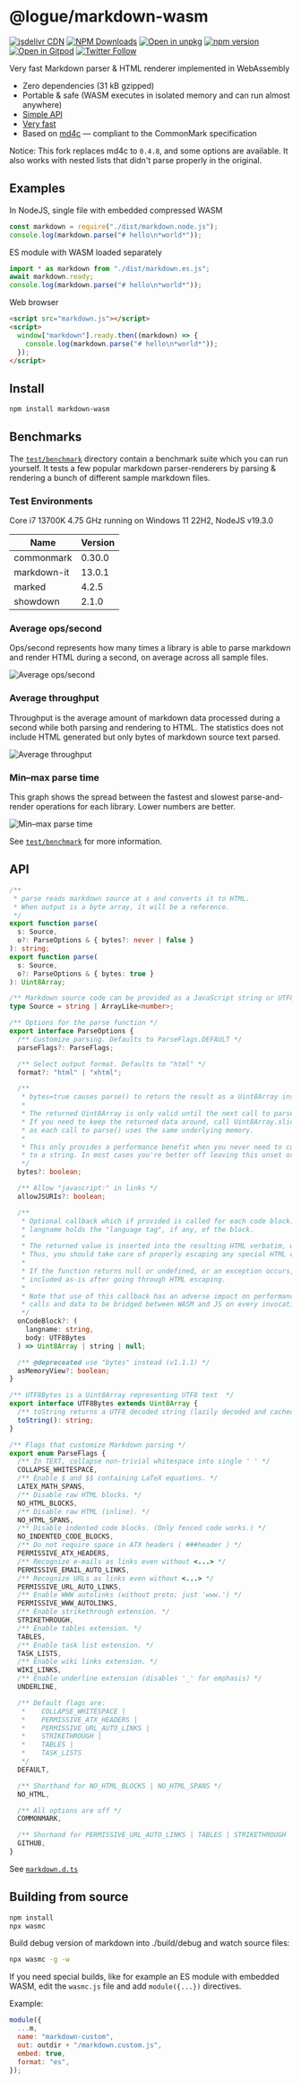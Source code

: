 # @logue/markdown-wasm

[![jsdelivr CDN](https://data.jsdelivr.com/v1/package/npm/@logue/markdown-wasm/badge)](https://www.jsdelivr.com/package/npm/@logue/markdown-wasm)
[![NPM Downloads](https://img.shields.io/npm/dm/@logue/markdown-wasm.svg?style=flat)](https://www.npmjs.com/package/@logue/markdown-wasm)
[![Open in unpkg](https://img.shields.io/badge/Open%20in-unpkg-blue)](https://uiwjs.github.io/npm-unpkg/#/pkg/@logue/markdown-wasm/file/README.md)
[![npm version](https://img.shields.io/npm/v/@logue/markdown-wasm.svg)](https://www.npmjs.com/package/@logue/markdown-wasm)
[![Open in Gitpod](https://shields.io/badge/Open%20in-Gitpod-green?logo=Gitpod)](https://gitpod.io/#https://github.com/logue/@logue/markdown-wasm)
[![Twitter Follow](https://img.shields.io/twitter/follow/logue256?style=plastic)](https://twitter.com/logue256)

Very fast Markdown parser & HTML renderer implemented in WebAssembly

- Zero dependencies (31 kB gzipped)
- Portable & safe (WASM executes in isolated memory and can run almost anywhere)
- [Simple API](#api)
- [Very fast](#benchmarks)
- Based on [md4c](http://github.com/mity/md4c) — compliant to the CommonMark specification

Notice: This fork replaces md4c to `0.4.8`, and some options are available. It also works with nested lists that didn't parse properly in the original.

## Examples

In NodeJS, single file with embedded compressed WASM

```js
const markdown = require("./dist/markdown.node.js");
console.log(markdown.parse("# hello\n*world*"));
```

ES module with WASM loaded separately

```js
import * as markdown from "./dist/markdown.es.js";
await markdown.ready;
console.log(markdown.parse("# hello\n*world*"));
```

Web browser

```html
<script src="markdown.js"></script>
<script>
  window["markdown"].ready.then((markdown) => {
    console.log(markdown.parse("# hello\n*world*"));
  });
</script>
```

## Install

```sh
npm install markdown-wasm
```

## Benchmarks

The [`test/benchmark`](test/benchmark) directory contain a benchmark suite which you can
run yourself. It tests a few popular markdown parser-renderers by parsing & rendering a bunch
of different sample markdown files.

### Test Environments

Core i7 13700K 4.75 GHz running on Windows 11 22H2, NodeJS v19.3.0

| Name        | Version |
| ----------- | ------- |
| commonmark  | 0.30.0  |
| markdown-it | 13.0.1  |
| marked      | 4.2.5   |
| showdown    | 2.1.0   |

### Average ops/second

Ops/second represents how many times a library is able to parse markdown and render HTML
during a second, on average across all sample files.

![Average ops/second](test/benchmark/results/avg-ops-per-sec.svg)

### Average throughput

Throughput is the average amount of markdown data processed during a second while both parsing
and rendering to HTML. The statistics does not include HTML generated but only bytes of markdown
source text parsed.

![Average throughput](test/benchmark/results/avg-throughput.svg)

### Min–max parse time

This graph shows the spread between the fastest and slowest parse-and-render operations
for each library. Lower numbers are better.

![Min–max parse time](test/benchmark/results/minmax-parse-time.svg)

See [`test/benchmark`](test/benchmark#readme) for more information.

## API

```ts
/**
 * parse reads markdown source at s and converts it to HTML.
 * When output is a byte array, it will be a reference.
 */
export function parse(
  s: Source,
  o?: ParseOptions & { bytes?: never | false }
): string;
export function parse(
  s: Source,
  o?: ParseOptions & { bytes: true }
): Uint8Array;

/** Markdown source code can be provided as a JavaScript string or UTF8 encoded data */
type Source = string | ArrayLike<number>;

/** Options for the parse function */
export interface ParseOptions {
  /** Customize parsing. Defaults to ParseFlags.DEFAULT */
  parseFlags?: ParseFlags;

  /** Select output format. Defaults to "html" */
  format?: "html" | "xhtml";

  /**
   * bytes=true causes parse() to return the result as a Uint8Array instead of a string.
   *
   * The returned Uint8Array is only valid until the next call to parse().
   * If you need to keep the returned data around, call Uint8Array.slice() to make a copy,
   * as each call to parse() uses the same underlying memory.
   *
   * This only provides a performance benefit when you never need to convert the output
   * to a string. In most cases you're better off leaving this unset or false.
   */
  bytes?: boolean;

  /** Allow "javascript:" in links */
  allowJSURIs?: boolean;

  /**
   * Optional callback which if provided is called for each code block.
   * langname holds the "language tag", if any, of the block.
   *
   * The returned value is inserted into the resulting HTML verbatim, without HTML escaping.
   * Thus, you should take care of properly escaping any special HTML characters.
   *
   * If the function returns null or undefined, or an exception occurs, the body will be
   * included as-is after going through HTML escaping.
   *
   * Note that use of this callback has an adverse impact on performance as it casues
   * calls and data to be bridged between WASM and JS on every invocation.
   */
  onCodeBlock?: (
    langname: string,
    body: UTF8Bytes
  ) => Uint8Array | string | null;

  /** @depreceated use "bytes" instead (v1.1.1) */
  asMemoryView?: boolean;
}

/** UTF8Bytes is a Uint8Array representing UTF8 text  */
export interface UTF8Bytes extends Uint8Array {
  /** toString returns a UTF8 decoded string (lazily decoded and cached) */
  toString(): string;
}

/** Flags that customize Markdown parsing */
export enum ParseFlags {
  /** In TEXT, collapse non-trivial whitespace into single ' ' */
  COLLAPSE_WHITESPACE,
  /** Enable $ and $$ containing LaTeX equations. */
  LATEX_MATH_SPANS,
  /** Disable raw HTML blocks. */
  NO_HTML_BLOCKS,
  /** Disable raw HTML (inline). */
  NO_HTML_SPANS,
  /** Disable indented code blocks. (Only fenced code works.) */
  NO_INDENTED_CODE_BLOCKS,
  /** Do not require space in ATX headers ( ###header ) */
  PERMISSIVE_ATX_HEADERS,
  /** Recognize e-mails as links even without <...> */
  PERMISSIVE_EMAIL_AUTO_LINKS,
  /** Recognize URLs as links even without <...> */
  PERMISSIVE_URL_AUTO_LINKS,
  /** Enable WWW autolinks (without proto; just 'www.') */
  PERMISSIVE_WWW_AUTOLINKS,
  /** Enable strikethrough extension. */
  STRIKETHROUGH,
  /** Enable tables extension. */
  TABLES,
  /** Enable task list extension. */
  TASK_LISTS,
  /** Enable wiki links extension. */
  WIKI_LINKS,
  /** Enable underline extension (disables '_' for emphasis) */
  UNDERLINE,

  /** Default flags are:
   *    COLLAPSE_WHITESPACE |
   *    PERMISSIVE_ATX_HEADERS |
   *    PERMISSIVE_URL_AUTO_LINKS |
   *    STRIKETHROUGH |
   *    TABLES |
   *    TASK_LISTS
   */
  DEFAULT,

  /** Shorthand for NO_HTML_BLOCKS | NO_HTML_SPANS */
  NO_HTML,

  /** All options are off */
  COMMONMARK,

  /** Shorhand for PERMISSIVE_URL_AUTO_LINKS | TABLES | STRIKETHROUGH | TASK_LISTS */
  GITHUB,
}
```

See [`markdown.d.ts`](markdown.d.ts)

## Building from source

```sh
npm install
npx wasmc
```

Build debug version of markdown into ./build/debug and watch source files:

```sh
npx wasmc -g -w
```

If you need special builds, like for example an ES module with embedded WASM,
edit the `wasmc.js` file and add `module({...})` directives.

Example:

```js
module({
  ...m,
  name: "markdown-custom",
  out: outdir + "/markdown.custom.js",
  embed: true,
  format: "es",
});
```
